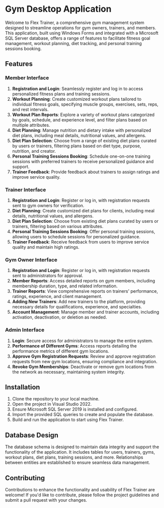 # Gym Desktop Application

Welcome to Flex Trainer, a comprehensive gym management system designed to streamline operations for gym owners, trainers, and members. This application, built using Windows Forms and integrated with a Microsoft SQL Server database, offers a range of features to facilitate fitness goal management, workout planning, diet tracking, and personal training sessions booking.

## Features

### Member Interface
1. **Registration and Login**: Seamlessly register and log in to access personalized fitness plans and training sessions.
2. **Workout Planning**: Create customized workout plans tailored to individual fitness goals, specifying muscle groups, exercises, sets, reps, and rest intervals.
3. **Workout Plan Reports**: Explore a variety of workout plans categorized by goals, schedule, and experience level, and filter plans based on multiple attributes.
4. **Diet Planning**: Manage nutrition and dietary intake with personalized diet plans, including meal details, nutritional values, and allergens.
5. **Diet Plan Selection**: Choose from a range of existing diet plans curated by users or trainers, filtering plans based on diet type, purpose, nutrition, and creator.
6. **Personal Training Sessions Booking**: Schedule one-on-one training sessions with preferred trainers to receive personalized guidance and support.
7. **Trainer Feedback**: Provide feedback about trainers to assign ratings and improve service quality.

### Trainer Interface
1. **Registration and Login**: Register or log in, with registration requests sent to gym owners for verification.
2. **Diet Planning**: Create customized diet plans for clients, including meal details, nutritional values, and allergens.
3. **Diet Plan Selection**: Choose from existing diet plans curated by users or trainers, filtering based on various attributes.
4. **Personal Training Sessions Booking**: Offer personal training sessions, allowing users to schedule sessions for personalized guidance.
5. **Trainer Feedback**: Receive feedback from users to improve service quality and maintain high ratings.

### Gym Owner Interface
1. **Registration and Login**: Register or log in, with registration requests sent to administrators for approval.
2. **Member Reports**: Access detailed reports on gym members, including membership duration, type, and related information.
3. **Trainer Reports**: View comprehensive reports on trainers' performance, ratings, experience, and client management.
4. **Adding New Trainers**: Add new trainers to the platform, providing necessary details for qualifications, experience, and specialties.
5. **Account Management**: Manage member and trainer accounts, including activation, deactivation, or deletion as needed.

### Admin Interface
1. **Login**: Secure access for administrators to manage the entire system.
2. **Performance of Different Gyms**: Access reports detailing the performance metrics of different gym locations.
3. **Approve Gym Registration Requests**: Review and approve registration requests from new gym locations, ensuring compliance and integration.
4. **Revoke Gym Memberships**: Deactivate or remove gym locations from the network as necessary, maintaining system integrity.

## Installation

1. Clone the repository to your local machine.
2. Open the project in Visual Studio 2022.
3. Ensure Microsoft SQL Server 2019 is installed and configured.
4. Import the provided SQL queries to create and populate the database.
5. Build and run the application to start using Flex Trainer.

## Database Design

The database schema is designed to maintain data integrity and support the functionality of the application. It includes tables for users, trainers, gyms, workout plans, diet plans, training sessions, and more. Relationships between entities are established to ensure seamless data management.

## Contributing

Contributions to enhance the functionality and usability of Flex Trainer are welcome! If you'd like to contribute, please follow the project guidelines and submit a pull request with your changes.
